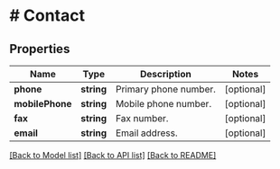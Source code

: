 # # Contact

## Properties

Name | Type | Description | Notes
------------ | ------------- | ------------- | -------------
**phone** | **string** | Primary phone number. | [optional] 
**mobilePhone** | **string** | Mobile phone number. | [optional] 
**fax** | **string** | Fax number. | [optional] 
**email** | **string** | Email address. | [optional] 

[[Back to Model list]](../../README.md#documentation-for-models) [[Back to API list]](../../README.md#documentation-for-api-endpoints) [[Back to README]](../../README.md)


